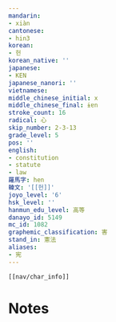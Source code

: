 ```yaml
---
mandarin:
- xiàn
cantonese:
- hin3
korean:
- 헌
korean_native: ''
japanese:
- KEN
japanese_nanori: ''
vietnamese:
middle_chinese_initial: x
middle_chinese_final: ɨɐn
stroke_count: 16
radical: 心
skip_number: 2-3-13
grade_level: 5
pos: ''
english:
- constitution
- statute
- law
羅馬字: hen
韓文: '[[헌]]'
joyo_level: '6'
hsk_level: ''
hanmun_edu_level: 高等
danayo_id: 5149
mc_id: 1082
graphemic_classification: 害
stand_in: 憲法
aliases:
- 宪
---
```

```meta-bind-embed
[[nav/char_info]]
```

# Notes

